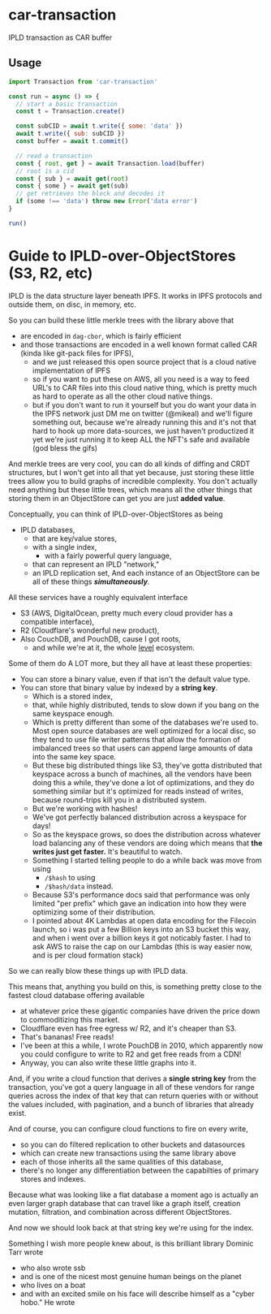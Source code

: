 # car-transaction

IPLD transaction as CAR buffer

## Usage

```js
import Transaction from 'car-transaction' 

const run = async () => {
  // start a basic transaction
  const t = Transaction.create()

  const subCID = await t.write({ some: 'data' })
  await t.write({ sub: subCID })
  const buffer = await t.commit()

  // read a transaction
  const { root, get } = await Transaction.load(buffer)
  // root is a cid
  const { sub } = await get(root)
  const { some } = await get(sub)
  // get retrieves the block and decodes it
  if (some !== 'data') throw new Error('data error')
}

run()
```

# Guide to IPLD-over-ObjectStores (S3, R2, etc)

IPLD is the data structure layer beneath IPFS. It works in IPFS
protocols and outside them, on disc, in memory, etc.

So you can build these little merkle trees with the library above that
* are encoded in `dag-cbor`, which is fairly efficient
* and those transactions are encoded in a well known format called CAR (kinda like git-pack files for IPFS),
  * and we just released this open source project that is a cloud native implementation of IPFS
  * so if you want to put these on AWS, all you need is a way to feed URL's to CAR files
    into this cloud native thing, which is pretty much as hard to operate as all the other cloud native things.
  * but if you don't want to run it yourself but you do want your data in the IPFS network
    just DM me on twitter (@mikeal) and we'll figure something out, because we're already running
    this and it's not that hard to hook up more data-sources, we just haven't productized it yet
    we're just running it to keep ALL the NFT's safe and available (god bless the gifs)

And merkle trees are very cool, you can do all kinds of diffing and CRDT structures, but I won't
get into all that yet because, just storing these little trees allow you to build graphs of
incredible complexity. You don't actually need anything but these little trees, which means all the
other things that storing them in an ObjectStore can get you are just **added value**.


Conceptually, you can think of IPLD-over-ObjectStores as being
* IPLD databases,
  * that are key/value stores,
  * with a single index,
    * with a fairly powerful query language,
  * that can represent an IPLD "network,"
  * an IPLD replication set,
And each instance of an ObjectStore can be all of these things ***simultaneously***.

All these services have a roughly equivalent interface
* S3 (AWS, DigitalOcean, pretty much every cloud provider has a compatible interface),
* R2 (Cloudflare's wonderful new product),
* Also CouchDB, and PouchDB, cause I got roots,
  * and while we're at it, the whole [level](https://github.com/level) ecosystem.

Some of them do A LOT more, but they all have at least these properties:
* You can store a binary value, even if that isn't the default value type.
* You can store that binary value by indexed by a **string key**.
  * Which is a stored index,
  * that, while highly distributed, tends to slow down if you bang on the same keyspace enough.
  * Which is pretty different than some of the databases we're used to. Most open source databases
      are well optimized for a local disc, so they tend to use file writer patterns that allow
      the formation of imbalanced trees so that users can append large amounts of data into the same
      key space.
  * But these big distributed things like S3, they've gotta distributed that keyspace across a bunch of machines,
      all the vendors have been doing this a while, they've done a lot of optimizations, and they do something similar
      but it's optimized for reads instead of writes, because round-trips kill you in a distributed system.
  * But we're working with hashes!
  * We've got perfectly balanced distribution across a keyspace for days!
  * So as the keyspace grows, so does the distribution across whatever load balancing any of these vendors are doing
    which means that **the writes just get faster.** It's beautiful to watch.
  * Something I started telling people to do a while back was move from using
    * `/$hash` to using
    * `/$hash/data` instead.
  * Because S3's performance docs said that performance was only limited "per prefix" which gave an indication into
    how they were optimizing some of their distribution.
  * I pointed about 4K Lambdas at open data encoding for the Filecoin launch, so i was put a few Billion
    keys into an S3 bucket this way, and when i went over a billion keys it got noticably faster. I had
    to ask AWS to raise the cap on our Lambdas (this is way easier now, and is per cloud formation stack)

So we can really blow these things up with IPLD data.

This means that, anything you build on this, is something pretty close to the fastest cloud database offering available
* at whatever price these gigantic companies have driven the price down to commoditizing this market.
* Cloudflare even has free egress w/ R2, and it's cheaper than S3.
* That's bananas! Free reads!
* I've been at this a while, I wrote PouchDB in 2010, which apparently now you could configure to write to R2 and get free reads from a CDN!
* Anyway, you can also write these little graphs into it.

And, if you write a cloud function that derives a **single string key** from the transaction,
you've got a query language in all of these vendors for range queries across the index of that
key that can return queries with or without the values included, with pagination, and a bunch
of libraries that already exist.

And of course, you can configure cloud functions to fire on every write,
* so you can do filtered replication to other buckets and datasources
* which can create new transactions using the same library above
* each of those inherits all the same qualities of this database,
* there's no longer any differentiation between the capabilties of primary stores and indexes.

Because what was looking like a flat database a moment ago is actually an even larger graph
database that can travel like a graph itself, creation mutation, filtration, and combination
across different ObjectStores.

And now we should look back at that string key we're using for the index.

Something I wish more people knew about, is this brilliant library Dominic Tarr wrote
* who also wrote ssb
* and is one of the nicest most genuine human beings on the planet
* who lives on a boat
* and with an excited smile on his face will describe himself as a "cyber hobo."
He wrote 








  









